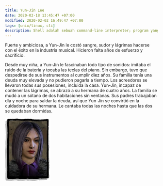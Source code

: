 ```yaml
---
title: Yun-Jin Lee
date: 2020-02-18 13:45:47 +07:00
modified: 2020-02-02 16:49:47 +07:00
tags: [unix/linux, cli]
description: Shell adalah sebuah command-line interpreter; program yang berperan sebagai penerjemah perintah yang diinputkan oleh User yang melalui terminal, sehingga perintah tersebut bisa dimengerti oleh si Kernel.
---
```


Fuerte y ambiciosa, a Yun-Jin le costó sangre, sudor y lágrimas hacerse con el éxito en la industria musical. Hicieron falta años de esfuerzo y sacrificio.

Desde muy niña, a Yun-Jin le fascinaban todo tipo de sonidos: imitaba el ruido de la batería y tocaba las teclas del piano. Sin embargo, tuvo que despedirse de sus instrumentos al cumplir diez años. Su familia tenía una deuda muy elevada y no pudieron pagarla a tiempo. Los acreedores se llevaron todas sus posesiones, incluida la casa. Yun-Jin, incapaz de contener las lágrimas, se abrazó a su hermana de cuatro años. La familia se mudó a un sótano de dos habitaciones sin ventanas. Sus padres trabajaban día y noche para saldar la deuda, así que Yun-Jin se convirtió en la cuidadora de su hermana. Le cantaba todas las noches hasta que las dos se quedaban dormidas.

![alt text](/assets/img/yun.jpg)

